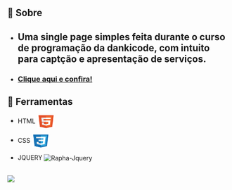## 🚨 Sobre 
- <h2> Uma single page simples feita durante o curso de programação da dankicode, com intuito para captção e apresentação de serviços. </h2>
- <h3><a href="https://github.com/user-attachments/assets/8fe1c0df-4cb2-415a-ba0c-2c7906dbb6a4">Clique aqui e confira!</a></h3>

## 📜 Ferramentas


  - HTML  <img align="center" alt="Rapha-HTML" height="30" width="40" src="https://raw.githubusercontent.com/devicons/devicon/master/icons/html5/html5-original.svg">

  - CSS <img align="center" alt="Rapha-CSS" height="30" width="40" src="https://raw.githubusercontent.com/devicons/devicon/master/icons/css3/css3-original.svg">
  
  - JQUERY <img align="center" alt="Rapha-Jquery" height="30" width="40" src="https://cdn.jsdelivr.net/gh/devicons/devicon@latest/icons/jquery/jquery-plain-wordmark.svg">

</br>
<div align="left">
<img width="650px" src="https://github.com/user-attachments/assets/8fe1c0df-4cb2-415a-ba0c-2c7906dbb6a4"> 
</div>
</br>

